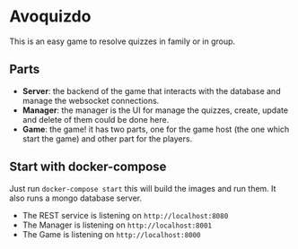 # Avoquizdo

This is an easy game to resolve quizzes in family or in group.

## Parts

- **Server**: the backend of the game that interacts with the database and manage the websocket connections.
- **Manager**: the manager is the UI for manage the quizzes, create, update and delete of them could be done here.
- **Game**: the game! it has two parts, one for the game host (the one which start the game) and other part for the players.

## Start with docker-compose

Just run `docker-compose start` this will build the images and run them. It also runs a mongo database server.

- The REST service is listening on `http://localhost:8080`
- The Manager is listening on `http://localhost:8001`
- The Game is listening on `http://localhost:8000`
